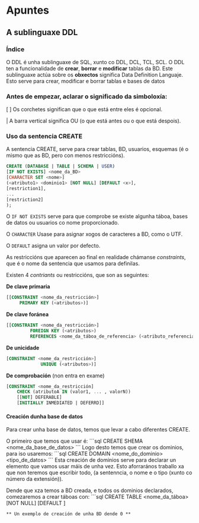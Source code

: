 # Apuntes
## A sublinguaxe DDL
### Índice

O DDL é unha sublinguaxe de SQL, xunto co DDL, DCL, TCL, SCL. O DDL ten a funcionalidade de **crear**, **borrar** e **modificar** tablas da BD. Este sublinguaxe actúa sobre os **obxectos**  significa Data Definition Languaje. Esto serve para crear, modificar e borrar tablas e bases de datos

  ### Antes de empezar, aclarar o significado da simboloxía:

  [ ] Os corchetes significan que o que está entre eles é opcional.
 
   |  A barra vertical significa OU (o que está antes ou o que está despois).

### Uso da sentencia CREATE
A sentencia CREATE, serve para crear tablas, BD, usuarios, esquemas (é o mismo que as BD, pero con menos restriccións).
```sql
CREATE (DATABASE | TABLE | SCHEMA | USER)
[IF NOT EXISTS] <nome_da_BD>
[CHARACTER SET <nome>]
(<atributo1> <dominio1> [NOT NULL] [DEFAULT <x>],
[restriction1],
...
[restriction2]
);
```
O ```IF NOT EXISTS``` serve para que comprobe se existe algunha táboa, bases de datos ou usuarios co nome proporcionado.

O ```CHARACTER``` Usase para asignar xogos de caracteres a BD, como o UTF.

O ```DEFAULT``` asigna un valor por defecto.

As restriccións que aparecen ao final en realidade chámanse *constraints*, que é o nome da sentencia que usamos para definilas.

Existen 4 *contriants* ou restriccións, que son as seguintes:

**De clave primaria**

```sql
[[CONSTRAINT <nome_da_restricción>] 
	 PRIMARY KEY (<atributos>)]
```

**De clave foránea**
```sql
[[CONSTRAINT <nome_da_restricción>]
         FOREIGN KEY (<atributos>)
         REFERENCES <nome_da_táboa_de_referencia> (<atributo_referenciado>)]
 ```
 
**De unicidade**
```sql
[CONSTRAINT <nome_da_restricción>]
             UNIQUE (<atributos>)]
```

**De comprobación** (non entra en exame)
```sql
[CONSTRAINT <nome_da_restricción]
	CHECK (atributoA IN (valor1, ... , valorN))
	[[NOT] DEFERABLE]
	[INITIALLY INMEDIATED | DEFERRD]]
```

#### Creación dunha base de datos
Para crear unha base de datos, temos que levar a cabo diferentes CREATE.

O primeiro que temos que usar é:
´´´sql
CREATE SHEMA <nome_da_base_de_datos>
´´´
Logo desto temos que crear os dominios, para iso usaremos:
´´´sql
CREATE DOMAIN <nome_do_dominio> <tipo_de_datos>
´´´
Esta creación de dominios serve para declarar un elemento que vamos usar máis de unha vez. Esto aforrarános traballo xa que non teremos que escribir todo, (a sentenncia, o nome e o tipo (xunto co número da extensión)).

Dende que xza temos a BD creada, e todos os dominios declarados, comezaremos a crear táboas con:
´´´sql
CREATE TABLE <nome_da_táboa>
	<atributo1> <dominio1> [NOT NULL] [DEFAULT <x>]
```
** Un exemplo de creación de unha BD dende 0 **
